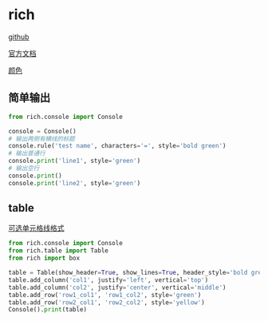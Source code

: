 
# rich

[github](https://github.com/Textualize/rich)

[官方文档](https://rich.readthedocs.io/en/latest/index.html)

[颜色](https://rich.readthedocs.io/en/latest/appendix/colors.html)

## 简单输出

```python
from rich.console import Console

console = Console()
# 输出两侧有横线的标题
console.rule('test name', characters='=', style='bold green')
# 输出普通行
console.print('line1', style='green')
# 输出空行
console.print()
console.print('line2', style='green')
```

## table

[可选单元格线格式](https://rich.readthedocs.io/en/latest/appendix/box.html)

```python
from rich.console import Console
from rich.table import Table
from rich import box

table = Table(show_header=True, show_lines=True, header_style='bold green', box=box.ASCII)
table.add_column('col1', justify='left', vertical='top')
table.add_column('col2', justify='center', vertical='middle')
table.add_row('row1_col1', 'row1_col2', style='green')
table.add_row('row2_col1', 'row2_col2', style='yellow')
Console().print(table)
```
